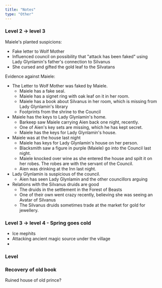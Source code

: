 ```yaml
---
title: "Notes"
type: "Other"
---
```


### Level 2 -> level 3

Maiele's planted suspicions:

- Fake letter to Wolf Mother
- Influenced council on possibility that "attack has been faked" using Lady
  Glynlamin's father's connection to Silvanus
- She cursed and gifted the gold leaf to the Silvatans

Evidence against Maiele:

- The Letter to Wolf Mother was faked by Maiele.
  - Maiele has a fake seal.
  - Maiele has a signet ring with oak leaf on it in her room.
  - Maiele has a book about Silvanus in her room, which is missing from Lady
    Glynlamin's library
  - Footprints from the shrine to the Council
- Maiele has the keys to Lady Glynlamin's home.
  - Barkeep saw Maiele carrying Aien back one night, recently.
  - One of Aien's key sets are missing, which he has kept secret.
  - Maiele has the keys for Lady Glynlamin's house.
- Maiele was at the house last night
  - Maiele has keys for Lady Glynlamin's house on her person.
  - Blacksmith saw a figure in purple (Maiele) go into the Council last night.
  - Maiele knocked over wine as she entered the house and spilt it on her robes.
    The robes are with the servant of the Council.
  - Aien was drinking at the Inn last night.
- Lady Glynlamin is suspicious of the council.
  - Aien has seen Lady Glynlamin and the other councillors arguing
- Relations with the Silvanus druids are good
  - The druids in the settlement in the Forest of Beasts
  - One of their own went crazy recently, believing she was seeing an Avatar of
    Silvanus
  - The Silvanus druids sometimes trade at the market for gold for jewellery.

### Level 3 -> level 4 - Spring goes cold

- Ice mephits
- Attacking ancient magic source under the village
-

### Level

### Recovery of old book

Ruined house of old prince?
